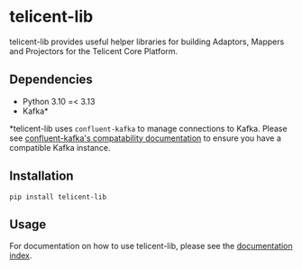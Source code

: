 # telicent-lib

telicent-lib provides useful helper libraries for building Adaptors, Mappers and Projectors for the Telicent Core Platform.

## Dependencies

- Python 3.10 =\< 3.13
- Kafka*

*telicent-lib uses `confluent-kafka` to manage connections to Kafka. 
Please see [confluent-kafka's compatability documentation](https://docs.confluent.io/platform/current/installation/versions-interoperability.html) to ensure you have a compatible Kafka instance.


## Installation

```shell
pip install telicent-lib
```

## Usage

For documentation on how to use telicent-lib, please see the [documentation index](https://github.com/telicent-oss/telicent-lib/blob/main/docs/index.md).
